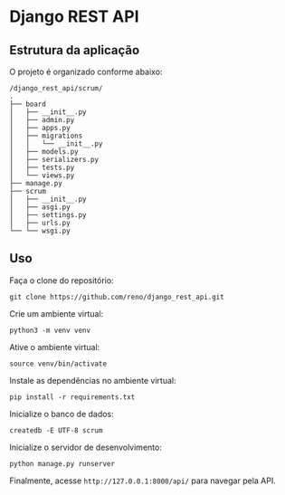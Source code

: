# Django REST API 

## Estrutura da aplicação

O projeto é organizado conforme abaixo:

```
/django_rest_api/scrum/
.
├── board
│   ├── __init__.py
│   ├── admin.py
│   ├── apps.py
│   ├── migrations
│   │   └── __init__.py
│   ├── models.py
│   ├── serializers.py
│   ├── tests.py
│   └── views.py
├── manage.py
├── scrum
│   ├── __init__.py
│   ├── asgi.py
│   ├── settings.py
│   ├── urls.py
└── └── wsgi.py
```

## Uso

Faça o clone do repositório:

`git clone https://github.com/reno/django_rest_api.git`

Crie um ambiente virtual:

`python3 -m venv venv`

Ative o ambiente virtual:

`source venv/bin/activate`

Instale as dependências no ambiente virtual:

`pip install -r requirements.txt`

Inicialize o banco de dados:

`createdb -E UTF-8 scrum`

Inicialize o servidor de desenvolvimento:

`python manage.py runserver`

Finalmente, acesse `http://127.0.0.1:8000/api/` para navegar pela API.

